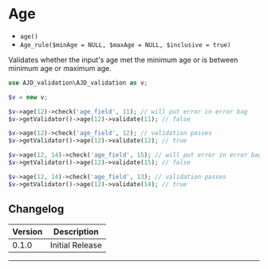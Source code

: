 # Age

- `age()`
- `Age_rule($minAge = NULL, $maxAge = NULL, $inclusive = true)`

Validates whether the input's age met the minimum age or is between minimum age or maximum age.

```php
use AJD_validation\AJD_validation as v;

$v = new v;

$v->age(12)->check('age_field', 11); // will put error in error bag
$v->getValidator()->age(12)->validate(11); // false

$v->age(12)->check('age_field', 12); // validation passes
$v->getValidator()->age(12)->validate(12); // true

$v->age(12, 14)->check('age_field', 15); // will put error in error bag
$v->getValidator()->age(12)->validate(15); // false

$v->age(12, 14)->check('age_field', 13); // validation passes
$v->getValidator()->age(12)->validate(14); // true

```

## Changelog

Version | Description
--------|-------------
  0.1.0 | Initial Release

***
